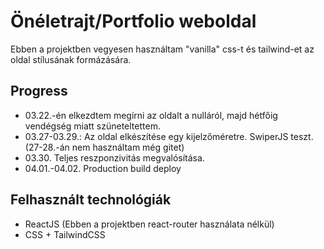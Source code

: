 # Önéletrajt/Portfolio weboldal

Ebben a projektben vegyesen használtam "vanilla" css-t és tailwind-et az oldal stílusának formázására. 

## Progress

- 03.22.-én elkezdtem megírni az oldalt a nulláról, majd hétfőig vendégség miatt szüneteltettem.
- 03.27-03.29.: Az oldal elkészítése egy kijelzőméretre. SwiperJS teszt. (27-28.-án nem használtam még gitet)
- 03.30. Teljes reszponzivitás megvalósítása.
- 04.01.-04.02. Production build deploy

## Felhasznált technológiák

- ReactJS (Ebben a projektben react-router használata nélkül)
- CSS + TailwindCSS
